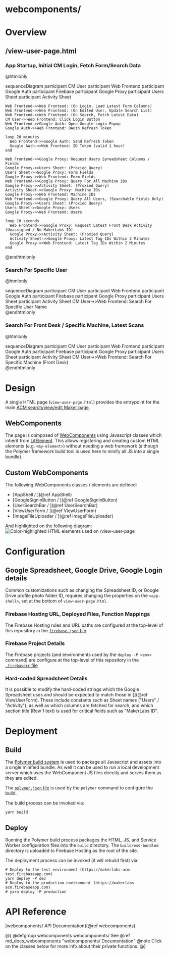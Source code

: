 webcomponents/
=========================================

# Overview
## /view-user-page.html
### App Startup, Initial CM Login, Fetch Form/Search Data

@htmlonly
<div class="mermaid">
  sequenceDiagram
    participant CM User
    participant Web Frontend
    participant Google Auth
    participant Firebase
    participant Google Proxy
    participant Users Sheet
    participant Activity Sheet

    Web Frontend->>Web Frontend: (On Login, Load Latest Form Columns)
    Web Frontend->>Web Frontend: (On Edited User, Update Search List)
    Web Frontend->>Web Frontend: (On Search, Fetch Latest Data)
    CM User->>Web Frontend: Click Login Button
    Web Frontend->>Google Auth: Open Google Login Popup
    Google Auth->>Web Frontend: OAuth Refresh Token

    loop 20 minutes
      Web Frontend->>Google Auth: Send Refresh Token
      Google Auth->>Web Frontend: ID Token (valid 1 hour)
    end

    Web Frontend->>Google Proxy: Request Users Spreadsheet Columns / Fields
    Google Proxy->>Users Sheet: (Proxied Query)
    Users Sheet->>Google Proxy: Form Fields
    Google Proxy->>Web Frontend: Form Fields
    Web Frontend->>Google Proxy: Query For All Machine IDs
    Google Proxy->>Activity Sheet: (Proxied Query)
    Activity Sheet->>Google Proxy: Machine IDs
    Google Proxy->>Web Frontend: Machine IDs
    Web Frontend->>Google Proxy: Query All Users, (Searchable Fields Only)
    Google Proxy->>Users Sheet: (Proxied Query)
    Users Sheet->>Google Proxy: Users
    Google Proxy->>Web Frontend: Users

    loop 10 seconds
      Web Frontend->>Google Proxy: Request Latest Front Desk Activity (Unassigned / No MakerLabs ID)
      Google Proxy->>Activity Sheet: (Proxied Query)
      Activity Sheet->>Google Proxy: Latest Tag IDs Within 2 Minutes
      Google Proxy->>Web Frontend: Latest Tag IDs Within 2 Minutes
    end
</div>
@endhtmlonly

### Search For Specific User
@htmlonly
<div class="mermaid">
   sequenceDiagram
      participant CM User
      participant Web Frontend
      participant Google Auth
      participant Firebase
      participant Google Proxy
      participant Users Sheet
      participant Activity Sheet
      CM User->>Web Frontend: Search For Specific User Name
</div>
@endhtmlonly

### Search For Front Desk / Specific Machine, Latest Scans
@htmlonly
<div class="mermaid">
   sequenceDiagram
      participant CM User
      participant Web Frontend
      participant Google Auth
      participant Firebase
      participant Google Proxy
      participant Users Sheet
      participant Activity Sheet
      CM User->>Web Frontend: Search For Specific Machine (Front Desk)
</div>
@endhtmlonly

# Design
A single HTML page (`view-user-page.html`) provides the entrypoint for the main
[ACM search/view/edit Maker page](https://makerlabs-acm.firebaseapp.com/view-user-page.html).

## WebComponents
The page is composed of [WebComponents](https://www.webcomponents.org/introduction)
using Javascript classes which inherit from [LitElement](https://github.com/Polymer/lit-element).
This allows registering and creating custom HTML elements (e.g. `<my-element>`)
without needing a web framework (although the Polymer framework build tool is
used here to minify all JS into a single bundle).

## Custom WebComponents
The following WebComponents classes / elements are defined:
- [AppShell / <app-shell>](@ref AppShell)
- [GoogleSigninButton / <google-signin-button>](@ref GoogleSigninButton)
- [UserSearchBar / <user-search-bar>](@ref UserSearchBar)
- [ViewUserForm / <view-user-form>](@ref ViewUserForm)
- [ImageFileUploader / <image-file-uploader>](@ref ImageFileUploader)

And highlighted on the following diagram:
![Color-highlighted HTML elements used on /view-user-page](view-user-page_annotated.png "HTML Elements used on /view-user-page")

# Configuration
## Google Spreadsheet, Google Drive, Google Login details
Common customizations such as changing the Spreadsheet ID, or Google Drive
profile photo folder ID, requires changing the properties on the `<app-shell>`,
set at the bottom of `view-user-page.html`.

### Firebase Hosting URL, Deployed Files, Function Mappings
The Firebase Hosting rules and URL paths are configured at the top-level of this
repository in the [`firebase.json` file](https://firebase.google.com/docs/hosting/full-config).

### Firebase Project Details
The Firebase projects (and environments used by the `deploy -P <env>` command)
are configure at the top-level of this repository in the [`.firebaserc` file](https://firebase.google.com/docs/cli/#managing_project_aliases)

### Hard-coded Spreadsheet Details
It is possible to modify the hard-coded strings which the Google Spreadsheet
uses and should be expected to match those in
[<view-user-form>](@ref ViewUserForm).
These include constants such as Sheet names ("Users" / "Activity"), as well as
which columns are fetched for search, and which section title (Row 1 text) is
used for critical fields such as "MakerLabs ID".

# Deployment
## Build
The [Polymer build system](https://github.com/Polymer/tools/tree/master/packages/cli)
is used to package all Javascript and assets into a single minified bundle. As
well it can be used to run a local development server which uses the
WebComponent JS files directly and serves them as they are edited.

The [`polymer.json` file](https://polymer-library.polymer-project.org/3.0/docs/tools/polymer-json)
is used by the `polymer` command to configure the build.

The build process can be invoked via:
```
yarn build
```

## Deploy
Running the Polymer build process packages the HTML, JS, and Service Worker
configuration files into the `build` directory. The `build/es6-bundled`
directory is uploaded to Firebase Hosting as the root of the site.

The deployment process can be invoked (it will rebuild first) via:
```
# Deploy to the test environment (https://makerlabs-acm-test.firebaseapp.com)
yarn deploy -P dev
# Deploy to the production environment (https://makerlabs-acm.firebaseapp.com)
# yarn deploy -P production
```

# API Reference
[webcomponents/ API Documentation](@ref webcomponents)

@{
@defgroup webcomponents webcomponents/
See @ref md_docs_webcomponents "webcomponents/ Documentation"
@note Click on the classes below for more info about their private functions.
@}
